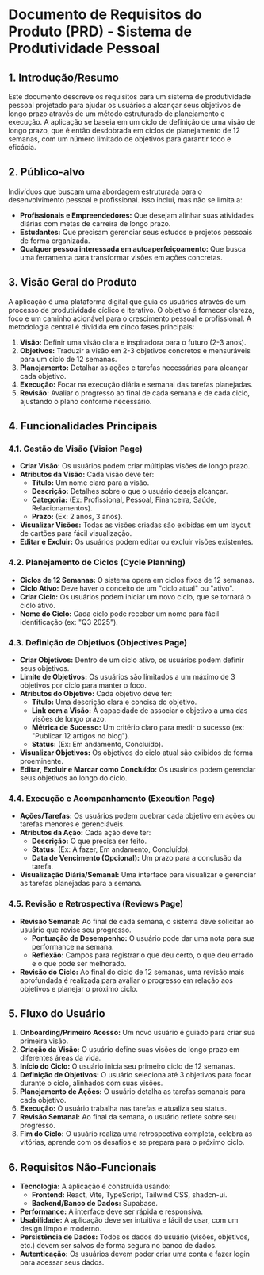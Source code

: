 # Documento de Requisitos do Produto (PRD) - Sistema de Produtividade Pessoal

## 1. Introdução/Resumo

Este documento descreve os requisitos para um sistema de produtividade pessoal projetado para ajudar os usuários a alcançar seus objetivos de longo prazo através de um método estruturado de planejamento e execução. A aplicação se baseia em um ciclo de definição de uma visão de longo prazo, que é então desdobrada em ciclos de planejamento de 12 semanas, com um número limitado de objetivos para garantir foco e eficácia.

## 2. Público-alvo

Indivíduos que buscam uma abordagem estruturada para o desenvolvimento pessoal e profissional. Isso inclui, mas não se limita a:

*   **Profissionais e Empreendedores:** Que desejam alinhar suas atividades diárias com metas de carreira de longo prazo.
*   **Estudantes:** Que precisam gerenciar seus estudos e projetos pessoais de forma organizada.
*   **Qualquer pessoa interessada em autoaperfeiçoamento:** Que busca uma ferramenta para transformar visões em ações concretas.

## 3. Visão Geral do Produto

A aplicação é uma plataforma digital que guia os usuários através de um processo de produtividade cíclico e iterativo. O objetivo é fornecer clareza, foco e um caminho acionável para o crescimento pessoal e profissional. A metodologia central é dividida em cinco fases principais:

1.  **Visão:** Definir uma visão clara e inspiradora para o futuro (2-3 anos).
2.  **Objetivos:** Traduzir a visão em 2-3 objetivos concretos e mensuráveis para um ciclo de 12 semanas.
3.  **Planejamento:** Detalhar as ações e tarefas necessárias para alcançar cada objetivo.
4.  **Execução:** Focar na execução diária e semanal das tarefas planejadas.
5.  **Revisão:** Avaliar o progresso ao final de cada semana e de cada ciclo, ajustando o plano conforme necessário.

## 4. Funcionalidades Principais

### 4.1. Gestão de Visão (Vision Page)

*   **Criar Visão:** Os usuários podem criar múltiplas visões de longo prazo.
*   **Atributos da Visão:** Cada visão deve ter:
    *   **Título:** Um nome claro para a visão.
    *   **Descrição:** Detalhes sobre o que o usuário deseja alcançar.
    *   **Categoria:** (Ex: Profissional, Pessoal, Financeira, Saúde, Relacionamentos).
    *   **Prazo:** (Ex: 2 anos, 3 anos).
*   **Visualizar Visões:** Todas as visões criadas são exibidas em um layout de cartões para fácil visualização.
*   **Editar e Excluir:** Os usuários podem editar ou excluir visões existentes.

### 4.2. Planejamento de Ciclos (Cycle Planning)

*   **Ciclos de 12 Semanas:** O sistema opera em ciclos fixos de 12 semanas.
*   **Ciclo Ativo:** Deve haver o conceito de um "ciclo atual" ou "ativo".
*   **Criar Ciclo:** Os usuários podem iniciar um novo ciclo, que se tornará o ciclo ativo.
*   **Nome do Ciclo:** Cada ciclo pode receber um nome para fácil identificação (ex: "Q3 2025").

### 4.3. Definição de Objetivos (Objectives Page)

*   **Criar Objetivos:** Dentro de um ciclo ativo, os usuários podem definir seus objetivos.
*   **Limite de Objetivos:** Os usuários são limitados a um máximo de 3 objetivos por ciclo para manter o foco.
*   **Atributos do Objetivo:** Cada objetivo deve ter:
    *   **Título:** Uma descrição clara e concisa do objetivo.
    *   **Link com a Visão:** A capacidade de associar o objetivo a uma das visões de longo prazo.
    *   **Métrica de Sucesso:** Um critério claro para medir o sucesso (ex: "Publicar 12 artigos no blog").
    *   **Status:** (Ex: Em andamento, Concluído).
*   **Visualizar Objetivos:** Os objetivos do ciclo atual são exibidos de forma proeminente.
*   **Editar, Excluir e Marcar como Concluído:** Os usuários podem gerenciar seus objetivos ao longo do ciclo.

### 4.4. Execução e Acompanhamento (Execution Page)

*   **Ações/Tarefas:** Os usuários podem quebrar cada objetivo em ações ou tarefas menores e gerenciáveis.
*   **Atributos da Ação:** Cada ação deve ter:
    *   **Descrição:** O que precisa ser feito.
    *   **Status:** (Ex: A fazer, Em andamento, Concluído).
    *   **Data de Vencimento (Opcional):** Um prazo para a conclusão da tarefa.
*   **Visualização Diária/Semanal:** Uma interface para visualizar e gerenciar as tarefas planejadas para a semana.

### 4.5. Revisão e Retrospectiva (Reviews Page)

*   **Revisão Semanal:** Ao final de cada semana, o sistema deve solicitar ao usuário que revise seu progresso.
    *   **Pontuação de Desempenho:** O usuário pode dar uma nota para sua performance na semana.
    *   **Reflexão:** Campos para registrar o que deu certo, o que deu errado e o que pode ser melhorado.
*   **Revisão do Ciclo:** Ao final do ciclo de 12 semanas, uma revisão mais aprofundada é realizada para avaliar o progresso em relação aos objetivos e planejar o próximo ciclo.

## 5. Fluxo do Usuário

1.  **Onboarding/Primeiro Acesso:** Um novo usuário é guiado para criar sua primeira visão.
2.  **Criação da Visão:** O usuário define suas visões de longo prazo em diferentes áreas da vida.
3.  **Início do Ciclo:** O usuário inicia seu primeiro ciclo de 12 semanas.
4.  **Definição de Objetivos:** O usuário seleciona até 3 objetivos para focar durante o ciclo, alinhados com suas visões.
5.  **Planejamento de Ações:** O usuário detalha as tarefas semanais para cada objetivo.
6.  **Execução:** O usuário trabalha nas tarefas e atualiza seu status.
7.  **Revisão Semanal:** Ao final da semana, o usuário reflete sobre seu progresso.
8.  **Fim do Ciclo:** O usuário realiza uma retrospectiva completa, celebra as vitórias, aprende com os desafios e se prepara para o próximo ciclo.

## 6. Requisitos Não-Funcionais

*   **Tecnologia:** A aplicação é construída usando:
    *   **Frontend:** React, Vite, TypeScript, Tailwind CSS, shadcn-ui.
    *   **Backend/Banco de Dados:** Supabase.
*   **Performance:** A interface deve ser rápida e responsiva.
*   **Usabilidade:** A aplicação deve ser intuitiva e fácil de usar, com um design limpo e moderno.
*   **Persistência de Dados:** Todos os dados do usuário (visões, objetivos, etc.) devem ser salvos de forma segura no banco de dados.
*   **Autenticação:** Os usuários devem poder criar uma conta e fazer login para acessar seus dados.
